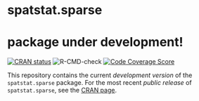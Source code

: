 # spatstat.sparse

# package under development!

[![CRAN status](http://www.r-pkg.org/badges/version/spatstat.sparse)](http://cran.r-project.org/web/packages/spatstat.sparse)
![R-CMD-check](https://github.com/spatstat/spatstat.sparse/workflows/R-CMD-check/badge.svg)
[![Code Coverage Score](https://codecov.io/github/spatstat/spatstat.sparse/coverage.svg?branch=master)](https://codecov.io/github/spatstat/spatstat.sparse?branch=master)

This repository contains the current _development version_ of the
`spatstat.sparse` package. For the most recent _public release_ of
`spatstat.sparse`, see the [CRAN page](https://cran.r-project.org/web/packages/spatstat.sparse).

